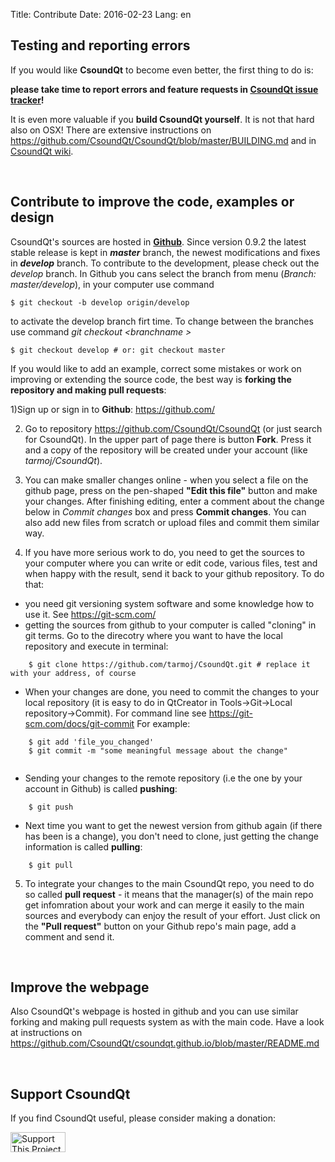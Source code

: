 Title: Contribute
Date: 2016-02-23
Lang: en


Testing and reporting errors
--------------- 

If you would like **CsoundQt** to become even better, the first thing to do is:

**please take time to report errors and feature requests in [CsoundQt issue tracker](https://github.com/CsoundQt/CsoundQt/issues)!**


It is even more valuable if you **build CsoundQt yourself**. It is not that hard also on OSX! There are extensive instructions on  <https://github.com/CsoundQt/CsoundQt/blob/master/BUILDING.md> and in [CsoundQt wiki](https://github.com/CsoundQt/CsoundQt/wiki).

&nbsp; 

Contribute to improve the code, examples or design
------------------

CsoundQt's sources are hosted in **[Github](https://github.com/CsoundQt/CsoundQt)**. Since version 0.9.2 the latest stable release is kept in ***master*** branch, the newest modifications and fixes in ***develop*** branch. To contribute to the development, please check out the *develop* branch. In Github you cans select the branch from menu (*Branch: master/develop*), in your computer use command

    $ git checkout -b develop origin/develop

to activate the develop branch firt time. 
To change between the branches use command *git checkout <branchname \>*

    $ git checkout develop # or: git checkout master


If you would like to add an example, correct some mistakes or work on improving or extending the source code, the best way is **forking the repository and making pull requests**:

1)Sign up or sign in to **Github**: <https://github.com/>

2) Go to repository <https://github.com/CsoundQt/CsoundQt> (or just search for CsoundQt).  In the upper part of page there is button **Fork**. Press it and a copy of the repository will be created under your account (like *tarmoj/CsoundQt*).

3) You can make smaller changes online - when you select a file on the github page, press on the pen-shaped **"Edit this file"** button and make your changes. After finishing editing, enter a comment about the change below in *Commit changes* box and press **Commit changes**. You can also add new files from scratch or upload files and commit them similar way.

4) If you have more serious work to do, you need to get the sources to your computer where you can write or edit code,  various files, test and when happy with the result, send it back to your github repository. To do that:

* you need git versioning system software and some knowledge how to use it. See <https://git-scm.com/>
* getting the sources from github to your computer is called "cloning" in git terms. Go to the direcotry where you want to have the local repository and execute in terminal:
```
    $ git clone https://github.com/tarmoj/CsoundQt.git # replace it with your address, of course
``` 

* When your changes are done, you need to commit the changes to your local repository (it is easy to do in QtCreator in Tools->Git->Local repository->Commit). For command line see <https://git-scm.com/docs/git-commit> For example:
```
    $ git add 'file_you_changed'
    $ git commit -m "some meaningful message about the change"
    
```
* Sending your changes to the remote repository (i.e the one by your account in Github) is called **pushing**:
```
    $ git push
```    
* Next time you want to get the newest version from github again (if there has been is a change), you don't need to clone, just getting the change information is called **pulling**:
```
    $ git pull
```    
5) To integrate your changes to the main CsoundQt repo, you need to do so called **pull request** -  it means that the manager(s) of the main repo get infomration about your work and  can merge it easily to the main sources and everybody can enjoy the result of your effort. Just click on the **"Pull request"** button on your Github repo's main page, add a comment and send it.

&nbsp; 

Improve the webpage
-------------------

Also CsoundQt's webpage is hosted in github and you can use similar forking and making pull requests system as with the main code. Have a look at instructions on <https://github.com/CsoundQt/csoundqt.github.io/blob/master/README.md>



&nbsp; 

Support CsoundQt
-------------------

If you find CsoundQt useful, please consider making a donation:

 <a href="http://sourceforge.net/donate/index.php?group_id=227265"><img src="http://images.sourceforge.net/images/project-support.jpg" alt="Support This Project" border="0" height="32" width="88"> </a>
